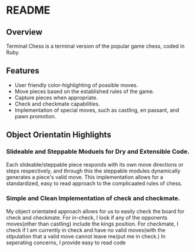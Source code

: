 # README

## Overview 
Terminal Chess is a terminal version of the popular game chess, coded in Ruby.

## Features 
- User friendly color-highlighting of possible moves.
- Move pieces based on the established rules of the game.
- Capture pieces when appropriate. 
- Check and checkmate capabilities.
- Implementation of special moves, such as castling, en passant, and pawn promotion.

## Object Orientatin Highlights

### Slideable and Steppable Moduels for Dry and Extensible Code. 
Each slideable/steppable piece responds with its own move directions or steps respectively, and through this the steppable modules dynamically generates a piece's valid move. 
This implementation allows for a standardized, easy to read approach to the complicaated rules of chess.

### Simple and Clean Implementation of check and checkmate.
My object orientated approach allows for us to easily check the board for check and checkmate. 
For in-check, I look if any of the opponents moves(other than castling) include the kings position. 
For checkmate, I check if I am currently in check and have no valid moves(with the stipulation that a valid move cannot leave me/put me in check.)
In seperating concerns, I provide easy to read code

### 
